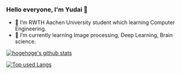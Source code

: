 ### Hello everyone, I'm Yudai 👋

- 🏫 I’m RWTH Aachen University student which learning Computer Engineering.
- 🌱 I’m currently learning Image processing, Deep Learning, Brain science.


[![hogehoge's github stats](https://github-readme-stats.vercel.app/api?username=YamauchiYudai&hide=contribs&count_private=true&show_icons=true&theme=tokyonight)](https://github.com/ユーザ名/)

[![Top used Langs](https://github-readme-stats.vercel.app/api/top-langs/?username=YamauchiYudai&layout=compact&theme=tokyonight)](https://github.com/YamauchiYudai/)

